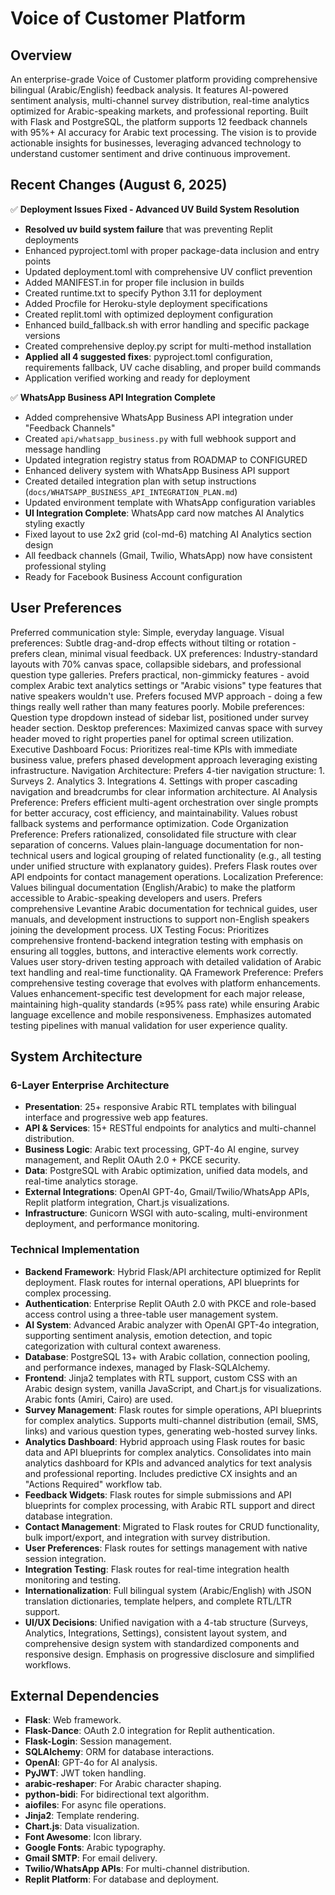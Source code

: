 # Voice of Customer Platform

## Overview
An enterprise-grade Voice of Customer platform providing comprehensive bilingual (Arabic/English) feedback analysis. It features AI-powered sentiment analysis, multi-channel survey distribution, real-time analytics optimized for Arabic-speaking markets, and professional reporting. Built with Flask and PostgreSQL, the platform supports 12 feedback channels with 95%+ AI accuracy for Arabic text processing. The vision is to provide actionable insights for businesses, leveraging advanced technology to understand customer sentiment and drive continuous improvement.

## Recent Changes (August 6, 2025)

✅ **Deployment Issues Fixed - Advanced UV Build System Resolution**
- **Resolved uv build system failure** that was preventing Replit deployments
- Enhanced pyproject.toml with proper package-data inclusion and entry points
- Updated deployment.toml with comprehensive UV conflict prevention
- Added MANIFEST.in for proper file inclusion in builds
- Created runtime.txt to specify Python 3.11 for deployment
- Added Procfile for Heroku-style deployment specifications 
- Created replit.toml with optimized deployment configuration
- Enhanced build_fallback.sh with error handling and specific package versions
- Created comprehensive deploy.py script for multi-method installation
- **Applied all 4 suggested fixes**: pyproject.toml configuration, requirements fallback, UV cache disabling, and proper build commands
- Application verified working and ready for deployment

✅ **WhatsApp Business API Integration Complete**
- Added comprehensive WhatsApp Business API integration under "Feedback Channels"
- Created `api/whatsapp_business.py` with full webhook support and message handling
- Updated integration registry status from ROADMAP to CONFIGURED
- Enhanced delivery system with WhatsApp Business API support
- Created detailed integration plan with setup instructions (`docs/WHATSAPP_BUSINESS_API_INTEGRATION_PLAN.md`)
- Updated environment template with WhatsApp configuration variables
- **UI Integration Complete**: WhatsApp card now matches AI Analytics styling exactly
- Fixed layout to use 2x2 grid (col-md-6) matching AI Analytics section design
- All feedback channels (Gmail, Twilio, WhatsApp) now have consistent professional styling
- Ready for Facebook Business Account configuration

## User Preferences
Preferred communication style: Simple, everyday language.
Visual preferences: Subtle drag-and-drop effects without tilting or rotation - prefers clean, minimal visual feedback.
UX preferences: Industry-standard layouts with 70% canvas space, collapsible sidebars, and professional question type galleries. Prefers practical, non-gimmicky features - avoid complex Arabic text analytics settings or "Arabic visions" type features that native speakers wouldn't use. Prefers focused MVP approach - doing a few things really well rather than many features poorly.
Mobile preferences: Question type dropdown instead of sidebar list, positioned under survey header section.
Desktop preferences: Maximized canvas space with survey header moved to right properties panel for optimal screen utilization.
Executive Dashboard Focus: Prioritizes real-time KPIs with immediate business value, prefers phased development approach leveraging existing infrastructure.
Navigation Architecture: Prefers 4-tier navigation structure: 1. Surveys 2. Analytics 3. Integrations 4. Settings with proper cascading navigation and breadcrumbs for clear information architecture.
AI Analysis Preference: Prefers efficient multi-agent orchestration over single prompts for better accuracy, cost efficiency, and maintainability. Values robust fallback systems and performance optimization.
Code Organization Preference: Prefers rationalized, consolidated file structure with clear separation of concerns. Values plain-language documentation for non-technical users and logical grouping of related functionality (e.g., all testing under unified structure with explanatory guides). Prefers Flask routes over API endpoints for contact management operations.
Localization Preference: Values bilingual documentation (English/Arabic) to make the platform accessible to Arabic-speaking developers and users. Prefers comprehensive Levantine Arabic documentation for technical guides, user manuals, and development instructions to support non-English speakers joining the development process.
UX Testing Focus: Prioritizes comprehensive frontend-backend integration testing with emphasis on ensuring all toggles, buttons, and interactive elements work correctly. Values user story-driven testing approach with detailed validation of Arabic text handling and real-time functionality.
QA Framework Preference: Prefers comprehensive testing coverage that evolves with platform enhancements. Values enhancement-specific test development for each major release, maintaining high-quality standards (≥95% pass rate) while ensuring Arabic language excellence and mobile responsiveness. Emphasizes automated testing pipelines with manual validation for user experience quality.

## System Architecture

### 6-Layer Enterprise Architecture
- **Presentation**: 25+ responsive Arabic RTL templates with bilingual interface and progressive web app features.
- **API & Services**: 15+ RESTful endpoints for analytics and multi-channel distribution.
- **Business Logic**: Arabic text processing, GPT-4o AI engine, survey management, and Replit OAuth 2.0 + PKCE security.
- **Data**: PostgreSQL with Arabic optimization, unified data models, and real-time analytics storage.
- **External Integrations**: OpenAI GPT-4o, Gmail/Twilio/WhatsApp APIs, Replit platform integration, Chart.js visualizations.
- **Infrastructure**: Gunicorn WSGI with auto-scaling, multi-environment deployment, and performance monitoring.

### Technical Implementation
- **Backend Framework**: Hybrid Flask/API architecture optimized for Replit deployment. Flask routes for internal operations, API blueprints for complex processing.
- **Authentication**: Enterprise Replit OAuth 2.0 with PKCE and role-based access control using a three-table user management system.
- **AI System**: Advanced Arabic analyzer with OpenAI GPT-4o integration, supporting sentiment analysis, emotion detection, and topic categorization with cultural context awareness.
- **Database**: PostgreSQL 13+ with Arabic collation, connection pooling, and performance indexes, managed by Flask-SQLAlchemy.
- **Frontend**: Jinja2 templates with RTL support, custom CSS with an Arabic design system, vanilla JavaScript, and Chart.js for visualizations. Arabic fonts (Amiri, Cairo) are used.
- **Survey Management**: Flask routes for simple operations, API blueprints for complex analytics. Supports multi-channel distribution (email, SMS, links) and various question types, generating web-hosted survey links.
- **Analytics Dashboard**: Hybrid approach using Flask routes for basic data and API blueprints for complex analytics. Consolidates into main analytics dashboard for KPIs and advanced analytics for text analysis and professional reporting. Includes predictive CX insights and an "Actions Required" workflow tab.
- **Feedback Widgets**: Flask routes for simple submissions and API blueprints for complex processing, with Arabic RTL support and direct database integration.
- **Contact Management**: Migrated to Flask routes for CRUD functionality, bulk import/export, and integration with survey distribution.
- **User Preferences**: Flask routes for settings management with native session integration.
- **Integration Testing**: Flask routes for real-time integration health monitoring and testing.
- **Internationalization**: Full bilingual system (Arabic/English) with JSON translation dictionaries, template helpers, and complete RTL/LTR support.
- **UI/UX Decisions**: Unified navigation with a 4-tab structure (Surveys, Analytics, Integrations, Settings), consistent layout system, and comprehensive design system with standardized components and responsive design. Emphasis on progressive disclosure and simplified workflows.

## External Dependencies
- **Flask**: Web framework.
- **Flask-Dance**: OAuth 2.0 integration for Replit authentication.
- **Flask-Login**: Session management.
- **SQLAlchemy**: ORM for database interactions.
- **OpenAI**: GPT-4o for AI analysis.
- **PyJWT**: JWT token handling.
- **arabic-reshaper**: For Arabic character shaping.
- **python-bidi**: For bidirectional text algorithm.
- **aiofiles**: For async file operations.
- **Jinja2**: Template rendering.
- **Chart.js**: Data visualization.
- **Font Awesome**: Icon library.
- **Google Fonts**: Arabic typography.
- **Gmail SMTP**: For email delivery.
- **Twilio/WhatsApp APIs**: For multi-channel distribution.
- **Replit Platform**: For database and deployment.